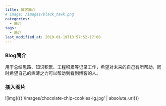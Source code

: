 ```yaml
---
title: 博客简介
# image: /images/black_hawk.png
categories:
  - 简介
tags:
  - 简介
last_modified_at: 2019-01-19T13:57:52-17:00
---
```


### Blog简介  

用于总结思路、知识积累、工程积累等记录工作，希望对未来的自己有所帮助，同时希望自己的绵薄之力可以帮助到看到博客的人。

### 插入图片  

![img]({{'/images/chocolate-chip-cookies-lg.jpg' | absolute_url}})